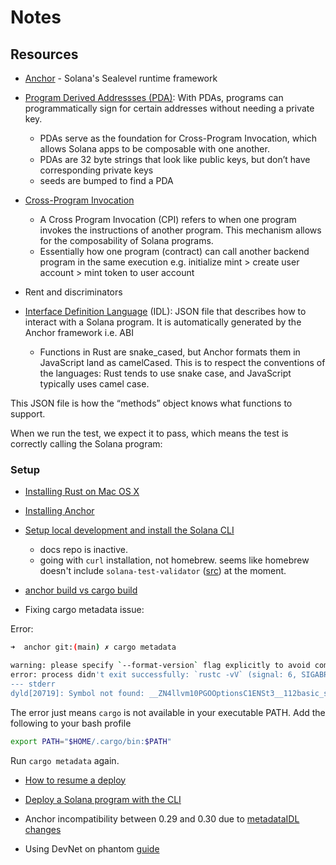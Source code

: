 # Notes

## Resources

* [Anchor](https://www.anchor-lang.com/) - Solana's Sealevel runtime framework
* [Program Derived Addressses (PDA)](https://solanacookbook.com/core-concepts/pdas.html): With PDAs, programs can programmatically sign for certain addresses without needing a private key. 
    * PDAs serve as the foundation for Cross-Program Invocation, which allows Solana apps to be composable with one another.
    * PDAs are 32 byte strings that look like public keys, but don’t have corresponding private keys
    * seeds are bumped to find a PDA
* [Cross-Program Invocation](https://solana.com/docs/core/cpi#cross-program-invocations)
    * A Cross Program Invocation (CPI) refers to when one program invokes the instructions of another program. This mechanism allows for the composability of Solana programs.
    * Essentially how one program (contract) can call another backend program in the same execution e.g. initialize mint > create user account > mint token to user account
  
* Rent and discriminators
* [Interface Definition Language](https://www.rareskills.io/post/anchor-idl) (IDL): JSON file that describes how to interact with a Solana program. It is automatically generated by the Anchor framework i.e. ABI
    * Functions in Rust are snake_cased, but Anchor formats them in JavaScript land as camelCased. This is to respect the conventions of the languages: Rust tends to use snake case, and JavaScript typically uses camel case.

This JSON file is how the “methods” object knows what functions to support.

When we run the test, we expect it to pass, which means the test is correctly calling the Solana program:

### Setup

* [Installing Rust on Mac OS X](https://www.petergirnus.com/blog/rust-macos-how-to-install)
* [Installing Anchor](https://www.anchor-lang.com/docs/installation)
* [Setup local development and install the Solana CLI](https://docs.solanalabs.com/cli/install#macos--linux-1)
    * docs repo is inactive. 
    * going with `curl` installation, not homebrew. seems like homebrew doesn't include `solana-test-validator` ([src](https://github.com/Homebrew/homebrew-core/blob/4b29949e7f7a3dab682f14aac123c94cdc949978/Formula/s/solana.rb)) at the moment. 
* [anchor build vs cargo build](https://stackoverflow.com/questions/74273410/difference-between-cargo-build-and-anchor-build)

* Fixing cargo metadata issue: 

Error:

```sh
➜  anchor git:(main) ✗ cargo metadata

warning: please specify `--format-version` flag explicitly to avoid compatibility problems
error: process didn't exit successfully: `rustc -vV` (signal: 6, SIGABRT: process abort signal)
--- stderr
dyld[20719]: Symbol not found: __ZN4llvm10PGOOptionsC1ENSt3__112basic_stringIcNS1_11char_traitsIcEENS1_9allocatorIcEEEES7_S7_S7_NS_18IntrusiveRefCntPtrINS_3vfs10FileSystemEEENS0_9PGOActionENS0_11CSPGOActionEbb
```

The error just means `cargo` is not available in your executable PATH. Add the following to your bash profile

```sh
export PATH="$HOME/.cargo/bin:$PATH"
```

Run `cargo metadata` again. 

* [How to resume a deploy](https://solana.stackexchange.com/questions/5961/how-to-resume-a-deploy)
* [Deploy a Solana program with the CLI](https://docs.solanalabs.com/cli/examples/deploy-a-program)
* Anchor incompatibility between 0.29 and 0.30 due to [metadataIDL changes](https://github.com/coral-xyz/anchor/pull/2824)

* Using DevNet on phantom [guide](https://www.blog.goosefx.io/switch-from-mainnet-to-devnet-network-on-solana/)



